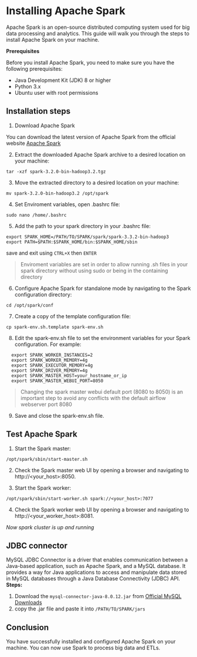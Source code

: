 # Installing Apache Spark

Apache Spark is an open-source distributed computing system used for big data processing and analytics. This guide will walk you through the steps to install Apache Spark on your machine.

**Prerequisites**

Before you install Apache Spark, you need to make sure you have the following prerequisites:
    
   * Java Development Kit (JDK) 8 or higher
   * Python 3.x
   * Ubuntu user with root permissions

## Installation steps

1. Download Apache Spark

You can download the latest version of Apache Spark from the official website [Apache Spark](https://spark.apache.org/downloads.html)

2. Extract the downloaded Apache Spark archive to a desired location on your machine:
  ```
  tar -xzf spark-3.2.0-bin-hadoop3.2.tgz
  ```
3. Move the extracted directory to a desired location on your machine:
  ```
  mv spark-3.2.0-bin-hadoop3.2 /opt/spark
  ```
4. Set Enviroment variables, open .bashrc file:
  ```
  sudo nano /home/.bashrc
  ```
5. Add the path to your spark directory in your .bashrc file:
  ```
  export SPARK_HOME=/PATH/TO/SPARK/spark/spark-3.3.2-bin-hadoop3
  export PATH=$PATH:$SPARK_HOME/bin:$SPARK_HOME/sbin
  ```
  save and exit using `CTRL+X` then `ENTER`
> Enviroment variables are set in order to allow running .sh files in your spark directory without using sudo or being in the containing directory

6. Configure Apache Spark for standalone mode by navigating to the Spark configuration directory:   
  ```
  cd /opt/spark/conf
  ```
7. Create a copy of the template configuration file:
  ```
  cp spark-env.sh.template spark-env.sh
  ```
8. Edit the spark-env.sh file to set the environment variables for your Spark configuration. For example:
  ```
    export SPARK_WORKER_INSTANCES=2
    export SPARK_WORKER_MEMORY=4g
    export SPARK_EXECUTOR_MEMORY=4g
    export SPARK_DRIVER_MEMORY=4g
    export SPARK_MASTER_HOST=your_hostname_or_ip
    export SPARK_MASTER_WEBUI_PORT=8050 
  ```
> Changing the spark master webui default port (8080 to 8050) is an important step to avoid any conflicts with the default airflow webserver port 8080
 
9. Save and close the spark-env.sh file.

## Test Apache Spark

1. Start the Spark master:
  ```
  /opt/spark/sbin/start-master.sh
  ```

2. Check the Spark master web UI by opening a browser and navigating to http://<your_host>:8050.

3. Start the Spark worker:
  ```
  /opt/spark/sbin/start-worker.sh spark://<your_host>:7077
  ```
  
4. Check the Spark worker web UI by opening a browser and navigating to http://<your_worker_host>:8081.

*Now spark cluster is up and running*

## JDBC connector
MySQL JDBC Connector is a driver that enables communication between a Java-based application, such as Apache Spark, and a MySQL database. It provides a way for Java applications to access and manipulate data stored in MySQL databases through a Java Database Connectivity (JDBC) API.
**Steps:**
1. Download the `mysql-connector-java-8.0.12.jar` from [Official MySQL Downloads](https://dev.mysql.com/downloads/connector/j/)
2. copy the .jar file and paste it into `/PATH/TO/SPARK/jars` 

## Conclusion

You have successfully installed and configured Apache Spark on your machine. You can now use Spark to process big data and ETLs.

